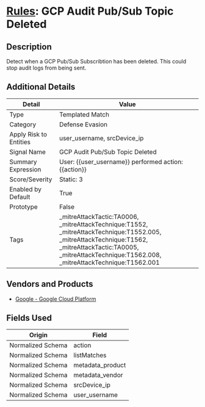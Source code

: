 # [Rules](README.md): GCP Audit Pub/Sub Topic Deleted

## Description
Detect when a GCP Pub/Sub Subscribtion has been deleted. This could stop audit logs from being sent.

## Additional Details
|Detail|Value|
|----|----|
|Type|Templated Match|
|Category|Defense Evasion|
|Apply Risk to Entities|user_username, srcDevice_ip|
|Signal Name|GCP Audit Pub/Sub Topic Deleted|
|Summary Expression|User: {{user_username}} performed action: {{action}}|
|Score/Severity|Static: 3|
|Enabled by Default|True|
|Prototype|False|
|Tags|_mitreAttackTactic:TA0006, _mitreAttackTechnique:T1552, _mitreAttackTechnique:T1552.005, _mitreAttackTechnique:T1562, _mitreAttackTactic:TA0005, _mitreAttackTechnique:T1562.008, _mitreAttackTechnique:T1562.001|
## Vendors and Products
- [Google - Google Cloud Platform](../products/dcc85cfc-a698-4d09-87de-f2c723f3ad07.md)


## Fields Used

|Origin|Field|
|----|----|
|Normalized Schema|action|
|Normalized Schema|listMatches|
|Normalized Schema|metadata_product|
|Normalized Schema|metadata_vendor|
|Normalized Schema|srcDevice_ip|
|Normalized Schema|user_username|


